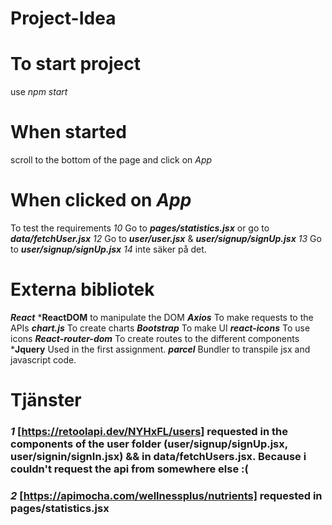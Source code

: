 # Project-Idea

# To start project
use *npm start*

# When started
scroll to the bottom of the page and click on *App*

# When clicked on *App*
To test the requirements
*10* Go to ***pages/statistics.jsx*** or go to ***data/fetchUser.jsx***
*12* Go to ***user/user.jsx*** & ***user/signup/signUp.jsx***
*13* Go to ***user/signup/signUp.jsx***
*14* inte säker på det.

# Externa bibliotek
***React***
***ReactDOM** to manipulate the DOM
***Axios*** To make requests to the APIs
***chart.js*** To create charts
***Bootstrap*** To make UI
***react-icons*** To use icons
***React-router-dom*** To create routes to the different components
***Jquery** Used in the first assignment.
***parcel*** Bundler to transpile jsx and javascript code.

# Tjänster
### *1* [https://retoolapi.dev/NYHxFL/users] requested in the components of the user folder (user/signup/signUp.jsx, user/signin/signIn.jsx) && in data/fetchUsers.jsx. Because i couldn't request the api from somewhere else :(

### *2* [https://apimocha.com/wellnessplus/nutrients] requested in pages/statistics.jsx


